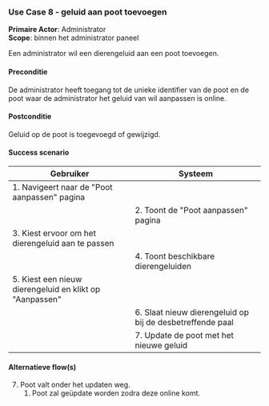 ### Use Case 8 - geluid aan poot toevoegen

**Primaire Actor**: Administrator
<br />
**Scope**: binnen het administrator paneel

Een administrator wil een dierengeluid aan een poot toevoegen.

#### Preconditie

De administrator heeft toegang tot de unieke identifier van de poot en de poot waar de administrator het geluid van wil aanpassen is online.

#### Postconditie

Geluid op de poot is toegevoegd of gewijzigd.

#### Success scenario

|Gebruiker|Systeem|
|---|---|
|1. Navigeert naar de "Poot aanpassen" pagina|   |
|| 2. Toont de "Poot aanpassen" pagina|
|3. Kiest ervoor om het dierengeluid aan te passen||
||4. Toont beschikbare dierengeluiden|
|5. Kiest een nieuw dierengeluid en klikt op "Aanpassen"||
||6. Slaat nieuw dierengeluid op bij de desbetreffende paal|
||7. Update de poot met het nieuwe geluid |

#### Alternatieve flow(s)

7. Poot valt onder het updaten weg.
    1. Poot zal geüpdate worden zodra deze online komt.
